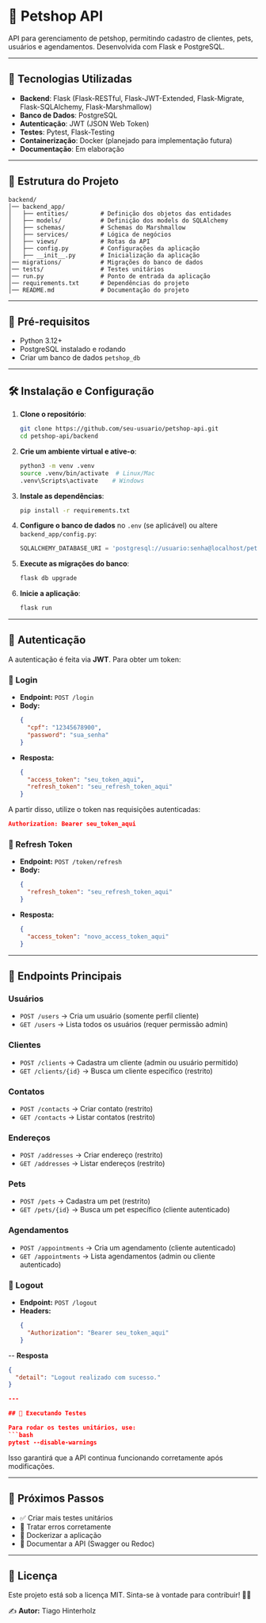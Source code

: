 # 🐾 Petshop API

API para gerenciamento de petshop, permitindo cadastro de clientes, pets, usuários e agendamentos. Desenvolvida com Flask e PostgreSQL.

---

## 🚀 Tecnologias Utilizadas

- **Backend**: Flask (Flask-RESTful, Flask-JWT-Extended, Flask-Migrate, Flask-SQLAlchemy, Flask-Marshmallow)
- **Banco de Dados**: PostgreSQL
- **Autenticação**: JWT (JSON Web Token)
- **Testes**: Pytest, Flask-Testing
- **Containerização**: Docker (planejado para implementação futura)
- **Documentação**: Em elaboração

---

## 📂 Estrutura do Projeto

```
backend/
│── backend_app/
│   ├── entities/         # Definição dos objetos das entidades
│   ├── models/           # Definição dos models do SQLAlchemy
│   ├── schemas/          # Schemas do Marshmallow
│   ├── services/         # Lógica de negócios
│   ├── views/            # Rotas da API
│   ├── config.py         # Configurações da aplicação
│   ├── __init__.py       # Inicialização da aplicação
│── migrations/           # Migrações do banco de dados
│── tests/                # Testes unitários
│── run.py                # Ponto de entrada da aplicação
│── requirements.txt      # Dependências do projeto
│── README.md             # Documentação do projeto
```

---

## 📌 Pré-requisitos

- Python 3.12+
- PostgreSQL instalado e rodando
- Criar um banco de dados `petshop_db`

---

## 🛠️ Instalação e Configuração

1. **Clone o repositório**:
   ```bash
   git clone https://github.com/seu-usuario/petshop-api.git
   cd petshop-api/backend
   ```

2. **Crie um ambiente virtual e ative-o**:
   ```bash
   python3 -m venv .venv
   source .venv/bin/activate  # Linux/Mac
   .venv\Scripts\activate    # Windows
   ```

3. **Instale as dependências**:
   ```bash
   pip install -r requirements.txt
   ```

4. **Configure o banco de dados** no `.env` (se aplicável) ou altere `backend_app/config.py`:
   ```python
   SQLALCHEMY_DATABASE_URI = 'postgresql://usuario:senha@localhost/petshop_db'
   ```

5. **Execute as migrações do banco**:
   ```bash
   flask db upgrade
   ```

6. **Inicie a aplicação**:
   ```bash
   flask run
   ```

---

## 🔑 Autenticação

A autenticação é feita via **JWT**. Para obter um token:

### **📌 Login**
- **Endpoint:** `POST /login`
- **Body:**
  ```json
  {
    "cpf": "12345678900",
    "password": "sua_senha"
  }
  ```
- **Resposta:**
  ```json
  {
    "access_token": "seu_token_aqui",
    "refresh_token": "seu_refresh_token_aqui"
  }
  ```

A partir disso, utilize o token nas requisições autenticadas:
```json
Authorization: Bearer seu_token_aqui
```

### **🔄 Refresh Token**
- **Endpoint:** `POST /token/refresh`
- **Body:**
  ```json
  {
    "refresh_token": "seu_refresh_token_aqui"
  }
  ```
- **Resposta:**
  ```json
  {
    "access_token": "novo_access_token_aqui"
  }
  ```
---

## 📌 Endpoints Principais

### **Usuários**
- `POST /users` → Cria um usuário (somente perfil cliente)
- `GET /users` → Lista todos os usuários (requer permissão admin)

### **Clientes**
- `POST /clients` → Cadastra um cliente (admin ou usuário permitido)
- `GET /clients/{id}` → Busca um cliente específico (restrito)

### **Contatos**

- `POST /contacts` → Criar contato (restrito)
- `GET /contacts` → Listar contatos (restrito)

### **Endereços**

- `POST /addresses` → Criar endereço (restrito)
- `GET /addresses` → Listar endereços (restrito)

### **Pets**
- `POST /pets` → Cadastra um pet (restrito)
- `GET /pets/{id}` → Busca um pet específico (cliente autenticado)

### **Agendamentos**
- `POST /appointments` → Cria um agendamento (cliente autenticado)
- `GET /appointments` → Lista agendamentos (admin ou cliente autenticado)

### **🚪 Logout**
- **Endpoint:** `POST /logout`
- **Headers:**
  ```json
  {
    "Authorization": "Bearer seu_token_aqui"
  }

-- **Resposta**
  ```json
  {
    "detail": "Logout realizado com sucesso."
  }

---

## 🧪 Executando Testes

Para rodar os testes unitários, use:
```bash
pytest --disable-warnings
```

Isso garantirá que a API continua funcionando corretamente após modificações.

---

## 🚀 Próximos Passos

- ✅ Criar mais testes unitários
- 📌 Tratar erros corretamente
- 📌 Dockerizar a aplicação
- 📌 Documentar a API (Swagger ou Redoc)

---

## 📜 Licença

Este projeto está sob a licença MIT. Sinta-se à vontade para contribuir! 🐶🐱


✍️ **Autor:** Tiago Hinterholz